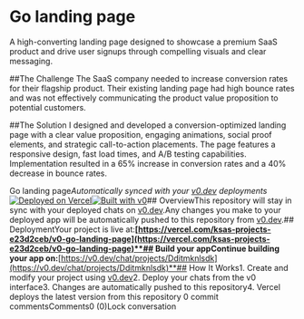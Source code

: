 # Go landing page
A high-converting landing page designed to showcase a premium SaaS product and drive user signups through compelling visuals and clear messaging.

##The Challenge
The SaaS company needed to increase conversion rates for their flagship product. Their existing landing page had high bounce rates and was not effectively communicating the product value proposition to potential customers.

##The Solution
I designed and developed a conversion-optimized landing page with a clear value proposition, engaging animations, social proof elements, and strategic call-to-action placements. The page features a responsive design, fast load times, and A/B testing capabilities. Implementation resulted in a 65% increase in conversion rates and a 40% decrease in bounce rates.

Go landing page*Automatically synced with your [v0.dev](https://v0.dev) deployments*[![Deployed on Vercel](https://img.shields.io/badge/Deployed%20on-Vercel-black?style=for-the-badge&logo=vercel)](https://vercel.com/ksas-projects-e23d2ceb/v0-go-landing-page)[![Built with v0](https://img.shields.io/badge/Built%20with-v0.dev-black?style=for-the-badge)](https://v0.dev/chat/projects/Dditmknlsdk)## OverviewThis repository will stay in sync with your deployed chats on [v0.dev](https://v0.dev).Any changes you make to your deployed app will be automatically pushed to this repository from [v0.dev](https://v0.dev).## DeploymentYour project is live at:**[https://vercel.com/ksas-projects-e23d2ceb/v0-go-landing-page](https://vercel.com/ksas-projects-e23d2ceb/v0-go-landing-page)**## Build your appContinue building your app on:**[https://v0.dev/chat/projects/Dditmknlsdk](https://v0.dev/chat/projects/Dditmknlsdk)**## How It Works1. Create and modify your project using [v0.dev](https://v0.dev)2. Deploy your chats from the v0 interface3. Changes are automatically pushed to this repository4. Vercel deploys the latest version from this repository
0 commit commentsComments0 (0)Lock conversation
